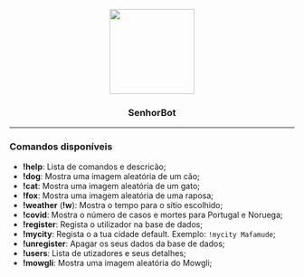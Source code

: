 <p align="center">
<img src="https://user-images.githubusercontent.com/924985/105595226-aaad6c80-5d93-11eb-87cb-37bfc6c9f7a4.jpg" width="150px">
</p>

<h3 align="center">SenhorBot</h3>

---

### Comandos disponíveis

- **!help**: Lista de comandos e descricão;
- **!dog**: Mostra uma imagem aleatória de um cão;
- **!cat**: Mostra uma imagem aleatória de um gato;
- **!fox**: Mostra uma imagem aleatória de uma raposa;
- **!weather** (**!w**): Mostra o tempo para o sítio escolhido;
- **!covid**: Mostra o número de casos e mortes para Portugal e Noruega;
- **!register**: Regista o utilizador na base de dados;
- **!mycity**: Regista o a tua cidade default. Exemplo: `!mycity Mafamude`;
- **!unregister**: Apagar os seus dados da base de dados;
- **!users**: Lista de utizadores e seus detalhes;
- **!mowgli**: Mostra uma imagem aleatória do Mowgli;
